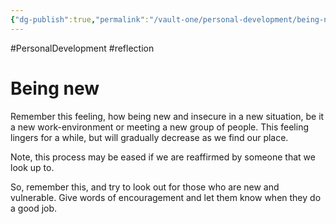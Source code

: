 ```yaml
---
{"dg-publish":true,"permalink":"/vault-one/personal-development/being-new/"}
---
```


#PersonalDevelopment #reflection

# Being new

Remember this feeling, how being new and insecure in a new situation, be it a new work-environment or meeting a new group of people. This feeling lingers for a while, but will gradually decrease as we find our place.

Note, this process may be eased if we are reaffirmed by someone that we look up to.

So, remember this, and try to look out for those who are new and vulnerable. Give words of encouragement and let them know when they do a good job.